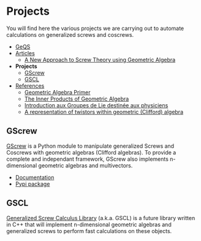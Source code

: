 # Projects

You will find here the various projects we are carrying out to automate calculations on generalized screws and coscrews.

- [GeQS](index.md)
- [Articles](articles.md)
  - [A New Approach to Screw Theory using Geometric Algebra](articles.md#new-approach-to-screw-theory)
- **Projects**
  - [GScrew](projects.md#gscrew)
  - [GSCL](projects.md#gscl)
- [References](references.md)
  - [Geometric Algebra Primer](references.md#geometric-algebra-primer)
  - [The Inner Products of Geometric Algebra](references.md#the-inner-products-of-geometric-algebra)
  - [Introduction aux Groupes de Lie destinée aux physiciens](references.md#introduction-aux-groupes-de-lie-destinée-aux-physiciens)
  - [A representation of twistors within geometric (Clifford) algebra](#a-representation-of-twistors-within-geometric-clifford-algebra)

## GScrew
[GScrew](https://github.com/GenScrew/GScrew) is a Python module to manipulate generalized Screws and Coscrews with geometric algebras (Clifford algebras). To provide a complete and independant framework, GScrew also implements n-dimensional geometric algebras and multivectors.
- [Documentation](http://gscrew.rtfd.io/)
- [Pypi package](https://pypi.org/project/GScrew/)

## GSCL
[Generalized Screw Calculus Library](https://github.com/GenScrew/GSCL) (a.k.a. GSCL) is a future library written in C++ that will implement n-dimensional geometric algebras and generalized screws to perform fast calculations on these objects.
